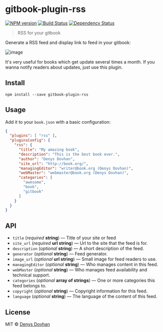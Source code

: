# gitbook-plugin-rss

[![NPM version][npm-image]][npm-url]
[![Build Status][travis-image]][travis-url]
[![Dependency Status][depstat-image]][depstat-url]

> RSS for your gitbook

Generate a RSS feed and display link to feed in your gitbook:

![image](https://cloud.githubusercontent.com/assets/3459374/12374850/81a6cd9a-bcb2-11e5-9b05-251fea000d3b.png)

It's very useful for books which get update several times a month. If you wanna notify readers about updates, just use this plugin.

## Install

    npm install --save gitbook-plugin-rss

## Usage

Add it to your `book.json` with a basic configuration:

```json
{
  "plugins": [ "rss" ],
  "pluginsConfig": {
    "rss": {
      "title": "My amazing book",
      "description": "This is the best book ever.",
      "author": "Denys Dovhan",
      "site_url": "http://book.org/",
      "managingEditor": "writer@book.org (Denys Dovhan)",
      "webMaster": "webmaster@book.org (Denys Dovhan)",
      "categories": [
        "awesome",
        "book",
        "gitbook"
      ]
    }
  }
}
```

## API

* `title` (_required_ **string**) — Title of your site or feed
* `site_url` (_required_ **url string**) — Url to the site that the feed is for.
* `description` (_optional_ **string**) — A short description of the feed.
* `generator` (_optional_  **string**) — Feed generator.
* `image_url` (_optional_  **url string**) — Small image for feed readers to use.
* `managingEditor` (_optional_ **string**) — Who manages content in this feed.
* `webMaster` (_optional_ **string**) — Who manages feed availability and technical support.
* `categories` (_optional_ **array of strings**) —  One or more categories this feed belongs to.
* `copyright` (_optional_ **string**) — Copyright information for this feed.
* `language` (_optional_ **string**) — The language of the content of this feed.

## License

MIT © [Denys Dovhan](http://denysdovhan.com)

[npm-url]: https://npmjs.org/package/gitbook-plugin-rss
[npm-image]: https://img.shields.io/npm/v/gitbook-plugin-rss.svg?style=flat-square

[travis-url]: https://travis-ci.org/denysdovhan/gitbook-plugin-rss
[travis-image]: https://img.shields.io/travis/denysdovhan/gitbook-plugin-rss.svg?style=flat-square

[depstat-url]: https://david-dm.org/denysdovhan/gitbook-plugin-rss
[depstat-image]: https://david-dm.org/denysdovhan/gitbook-plugin-rss.svg?style=flat-square
